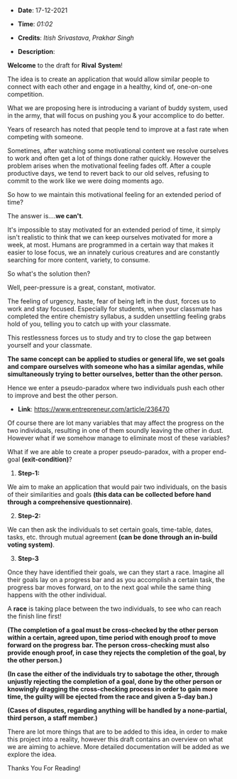 - **Date**: 17-12-2021

- **Time**: _01:02_

- **Credits**: _Itish Srivastava_, _Prakhar Singh_

- **Description**: 

**Welcome** to the draft for **Rival** **System**!

The idea is to create an application that would allow similar people to connect with each other and engage in a healthy, kind of, one-on-one competition.

What we are proposing here is introducing a variant of buddy system, used in the army, that will focus on pushing you & your accomplice to do better. 

Years of research has noted that people tend to improve at a fast rate when competing with someone. 

Sometimes, after watching some motivational content we resolve ourselves to work and often get a lot of things done rather quickly. However the problem arises when the motivational feeling fades off. After a couple productive days, we tend to revert back to our old selves, refusing to commit to the work like we were doing moments ago.

So how to we maintain this motivational feeling for an extended period of time?

The answer is....**we can't**.

It's impossible to stay motivated for an extended period of time, it simply isn't realistic to think that we can keep ourselves motivated for more a week, at most. Humans are programmed in a certain way that makes it easier to lose focus, we an innately curious creatures and are constantly searching for more content, variety, to consume.

So what's the solution then?

Well, peer-pressure is a great, constant, motivator.

The feeling of urgency, haste, fear of being left in the dust, forces us to work and stay focused. Especially for students, when your classmate has completed the entire chemistry syllabus, a sudden unsettling feeling grabs hold of you, telling you to catch up with your classmate.

This restlessness forces us to study and try to close the gap between yourself and your classmate.

**The same concept can be applied to studies or general life, we set goals and compare ourselves with someone who has a similar agendas, while simultaneously trying to better ourselves, better than the other person.**

Hence we enter a pseudo-paradox where two individuals push each other to improve and best the other person.

- **Link**: https://www.entrepreneur.com/article/236470

Of course there are lot many variables that may affect the progress on the two individuals, resulting in one of them soundly leaving the other in dust. However what if we somehow manage to eliminate most of these variables?

What if we are able to create a proper pseudo-paradox, with a proper end-goal **(exit-condition)**?

1. **Step-1:**

We aim to make an application that would pair two individuals, on the basis of their similarities and goals **(this data can be collected before hand through a comprehensive questionnaire)**. 

2. **Step-2:**

We can then ask the individuals to set certain goals, time-table, dates, tasks, etc. through mutual agreement **(can be done through an in-build voting system)**.

3. **Step-3**

Once they have identified their goals, we can they start a race. Imagine all their goals lay on a progress bar and as you accomplish a certain task, the progress bar moves forward, on to the next goal while the same thing happens with the other individual.

A **race** is taking place between the two individuals, to see who can reach the finish line first! 

**(The completion of a goal must be cross-checked by the other person within a certain, agreed upon, time period with enough proof to move forward on the progress bar. The person cross-checking must also provide enough proof, in case they rejects the completion of the goal, by the other person.)**

**(In case the either of the individuals try to sabotage the other, through unjustly rejecting the completion of a goal, done by the other person or knowingly dragging the cross-checking process in order to gain more time, the guilty will be ejected from the race and given a 5-day ban.)**

**(Cases of disputes, regarding anything will be handled by a none-partial, third person, a staff member.)**

There are lot more things that are to be added to this idea, in order to make this project into a reality, however this draft contains an overview on what we are aiming to achieve. More detailed documentation will be added as we explore the idea.

Thanks You For Reading!
